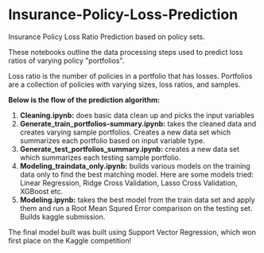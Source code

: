 # Insurance-Policy-Loss-Prediction
Insurance Policy Loss Ratio Prediction based on policy sets.

These notebooks outline the data processing steps used to predict loss ratios of varying policy "portfolios".

Loss ratio is the number of policies in a portfolio that has losses.
Portfolios are a collection of policies with varying sizes, loss ratios, and samples.

**Below is the flow of the prediction algorithm:**

1. **Cleaning.ipynb:** does basic data clean up and picks the input variables
2. **Generate_train_portfolios-summary.ipynb:** takes the cleaned data and creates varying sample portfolios. Creates a new data set which summarizes each portfolio based on input variable type.
3. **Generate_test_portfolios_summary.ipynb:** creates a new data set which summarizes each testing sample portfolio.
4. **Modeling_traindata_only.ipynb:** builds various models on the training data only to find the best matching model. Here are some models tried: Linear Regression, Ridge Cross Validation, Lasso Cross Validation, XGBoost etc.
5. **Modeling.ipynb:** takes the best model from the train data set and apply them and run a Root Mean Squred Error comparison on the testing set. Builds kaggle submission.

The final model built was built using Support Vector Regression, which won first place on the Kaggle competition! 
